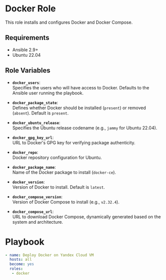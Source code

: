    # Docker Role

   This role installs and configures Docker and Docker Compose.

   ## Requirements

   - Ansible 2.9+
   - Ubuntu 22.04

   ## Role Variables

   - **`docker_users`**:  
  Specifies the users who will have access to Docker. Defaults to the Ansible user running the playbook.

- **`docker_package_state`**:  
  Defines whether Docker should be installed (`present`) or removed (`absent`). Default is `present`.

- **`docker_ubuntu_release`**:  
  Specifies the Ubuntu release codename (e.g., `jammy` for Ubuntu 22.04).

- **`docker_gpg_key_url`**:  
  URL to Docker's GPG key for verifying package authenticity.

- **`docker_repo`**:  
  Docker repository configuration for Ubuntu.

- **`docker_package_name`**:  
  Name of the Docker package to install (`docker-ce`).

- **`docker_version`**:  
  Version of Docker to install. Default is `latest`.

- **`docker_compose_version`**:  
  Version of Docker Compose to install (e.g., `v2.32.4`).

- **`docker_compose_url`**:  
  URL to download Docker Compose, dynamically generated based on the system and architecture.
 # Playbook

 ```yaml
 - name: Deploy Docker on Yandex Cloud VM
   hosts: all
   become: yes
   roles:
    - docker
 ```